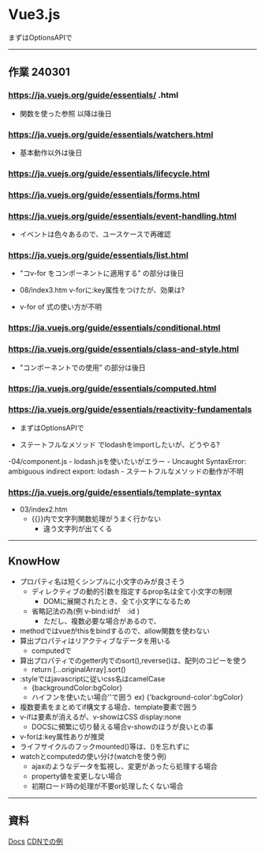 # Vue3.js

まずはOptionsAPIで

--------------------------------------------------------------------------------
## 作業 240301

### https://ja.vuejs.org/guide/essentials/  .html

- 関数を使った参照 以降は後日

### https://ja.vuejs.org/guide/essentials/watchers.html

- 基本動作以外は後日

### https://ja.vuejs.org/guide/essentials/lifecycle.html

### https://ja.vuejs.org/guide/essentials/forms.html

### https://ja.vuejs.org/guide/essentials/event-handling.html

- イベントは色々あるので、ユースケースで再確認

### https://ja.vuejs.org/guide/essentials/list.html

- "コv-for をコンポーネントに適用する” の部分は後日

- 08/index3.htm
    v-forに:key属性をつけたが、効果は?

- v-for of 式の使い方が不明

### https://ja.vuejs.org/guide/essentials/conditional.html

### https://ja.vuejs.org/guide/essentials/class-and-style.html

- "コンポーネントでの使用” の部分は後日

### https://ja.vuejs.org/guide/essentials/computed.html

### https://ja.vuejs.org/guide/essentials/reactivity-fundamentals

- まずはOptionsAPIで

- ステートフルなメソッド でlodashをimportしたいが、どうやる?

-04/component.js
    - lodash.jsを使いたいがエラー
        - Uncaught SyntaxError: ambiguous indirect export: lodash
    - ステートフルなメソッドの動作が不明
    
### https://ja.vuejs.org/guide/essentials/template-syntax

- 03/index2.htm
    - {{}}内で文字列関数処理がうまく行かない
        - 違う文字列が出てくる

--------------------------------------------------------------------------------
## KnowHow

- プロパティ名は短くシンプルに小文字のみが良さそう
    - ディレクティブの動的引数を指定するprop名は全て小文字の制限
        - DOMに展開されたとき、全て小文字になるため
    - 省略記法の為(例 v-bind:idが　:id )
        - ただし、複数必要な場合があるので、
- methodではvueがthisをbindするので、allow関数を使わない
- 算出プロパティはリアクティブなデータを用いる
    - computedで
- 算出プロパティでのgetter内でのsort(),reverse()は、配列のコピーを使う
    - return [...originalArray].sort()
- :styleではjavascriptに従いcss名はcamelCase
    - {backgroundColor:bgColor}
    - ハイフンを使いたい場合''で囲う ex) {'background-color':bgColor}
- 複数要素をまとめてif構文する場合、template要素で囲う
- v-ifは要素が消えるが、v-showはCSS display:none
    - DOCSに頻繁に切り替える場合v-showのほうが良いとの事
- v-forは:key属性ありが推奨
- ライフサイクルのフックmounted()等は、()を忘れずに
- watchとcomputedの使い分け(watchを使う例)
    - ajaxのようなデータを監視し、変更があったら処理する場合
    - property値を変更しない場合
    - 初期ロード時の処理が不要or処理したくない場合



--------------------------------------------------------------------------------
## 資料

[Docs](https://ja.vuejs.org/guide/introduction)
[CDNでの例](https://qiita.com/aster-mnch/items/3e2cf8b77fe4eb9936e4)

